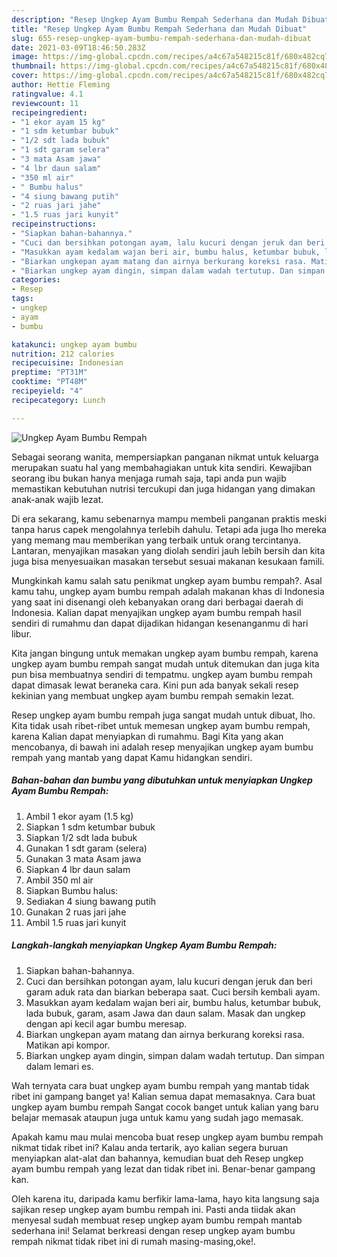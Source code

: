 ```yaml
---
description: "Resep Ungkep Ayam Bumbu Rempah Sederhana dan Mudah Dibuat"
title: "Resep Ungkep Ayam Bumbu Rempah Sederhana dan Mudah Dibuat"
slug: 655-resep-ungkep-ayam-bumbu-rempah-sederhana-dan-mudah-dibuat
date: 2021-03-09T18:46:50.283Z
image: https://img-global.cpcdn.com/recipes/a4c67a548215c81f/680x482cq70/ungkep-ayam-bumbu-rempah-foto-resep-utama.jpg
thumbnail: https://img-global.cpcdn.com/recipes/a4c67a548215c81f/680x482cq70/ungkep-ayam-bumbu-rempah-foto-resep-utama.jpg
cover: https://img-global.cpcdn.com/recipes/a4c67a548215c81f/680x482cq70/ungkep-ayam-bumbu-rempah-foto-resep-utama.jpg
author: Hettie Fleming
ratingvalue: 4.1
reviewcount: 11
recipeingredient:
- "1 ekor ayam 15 kg"
- "1 sdm ketumbar bubuk"
- "1/2 sdt lada bubuk"
- "1 sdt garam selera"
- "3 mata Asam jawa"
- "4 lbr daun salam"
- "350 ml air"
- " Bumbu halus"
- "4 siung bawang putih"
- "2 ruas jari jahe"
- "1.5 ruas jari kunyit"
recipeinstructions:
- "Siapkan bahan-bahannya."
- "Cuci dan bersihkan potongan ayam, lalu kucuri dengan jeruk dan beri garam aduk rata dan biarkan beberapa saat. Cuci bersih kembali ayam."
- "Masukkan ayam kedalam wajan beri air, bumbu halus, ketumbar bubuk, lada bubuk, garam, asam Jawa dan daun salam. Masak dan ungkep dengan api kecil agar bumbu meresap."
- "Biarkan ungkepan ayam matang dan airnya berkurang koreksi rasa. Matikan api kompor."
- "Biarkan ungkep ayam dingin, simpan dalam wadah tertutup. Dan simpan dalam lemari es."
categories:
- Resep
tags:
- ungkep
- ayam
- bumbu

katakunci: ungkep ayam bumbu 
nutrition: 212 calories
recipecuisine: Indonesian
preptime: "PT31M"
cooktime: "PT48M"
recipeyield: "4"
recipecategory: Lunch

---
```



![Ungkep Ayam Bumbu Rempah](https://img-global.cpcdn.com/recipes/a4c67a548215c81f/680x482cq70/ungkep-ayam-bumbu-rempah-foto-resep-utama.jpg)

Sebagai seorang wanita, mempersiapkan panganan nikmat untuk keluarga merupakan suatu hal yang membahagiakan untuk kita sendiri. Kewajiban seorang ibu bukan hanya menjaga rumah saja, tapi anda pun wajib memastikan kebutuhan nutrisi tercukupi dan juga hidangan yang dimakan anak-anak wajib lezat.

Di era  sekarang, kamu sebenarnya mampu membeli panganan praktis meski tanpa harus capek mengolahnya terlebih dahulu. Tetapi ada juga lho mereka yang memang mau memberikan yang terbaik untuk orang tercintanya. Lantaran, menyajikan masakan yang diolah sendiri jauh lebih bersih dan kita juga bisa menyesuaikan masakan tersebut sesuai makanan kesukaan famili. 



Mungkinkah kamu salah satu penikmat ungkep ayam bumbu rempah?. Asal kamu tahu, ungkep ayam bumbu rempah adalah makanan khas di Indonesia yang saat ini disenangi oleh kebanyakan orang dari berbagai daerah di Indonesia. Kalian dapat menyajikan ungkep ayam bumbu rempah hasil sendiri di rumahmu dan dapat dijadikan hidangan kesenanganmu di hari libur.

Kita jangan bingung untuk memakan ungkep ayam bumbu rempah, karena ungkep ayam bumbu rempah sangat mudah untuk ditemukan dan juga kita pun bisa membuatnya sendiri di tempatmu. ungkep ayam bumbu rempah dapat dimasak lewat beraneka cara. Kini pun ada banyak sekali resep kekinian yang membuat ungkep ayam bumbu rempah semakin lezat.

Resep ungkep ayam bumbu rempah juga sangat mudah untuk dibuat, lho. Kita tidak usah ribet-ribet untuk memesan ungkep ayam bumbu rempah, karena Kalian dapat menyiapkan di rumahmu. Bagi Kita yang akan mencobanya, di bawah ini adalah resep menyajikan ungkep ayam bumbu rempah yang mantab yang dapat Kamu hidangkan sendiri.

<!--inarticleads1-->

##### Bahan-bahan dan bumbu yang dibutuhkan untuk menyiapkan Ungkep Ayam Bumbu Rempah:

1. Ambil 1 ekor ayam (1.5 kg)
1. Siapkan 1 sdm ketumbar bubuk
1. Siapkan 1/2 sdt lada bubuk
1. Gunakan 1 sdt garam (selera)
1. Gunakan 3 mata Asam jawa
1. Siapkan 4 lbr daun salam
1. Ambil 350 ml air
1. Siapkan  Bumbu halus:
1. Sediakan 4 siung bawang putih
1. Gunakan 2 ruas jari jahe
1. Ambil 1.5 ruas jari kunyit




<!--inarticleads2-->

##### Langkah-langkah menyiapkan Ungkep Ayam Bumbu Rempah:

1. Siapkan bahan-bahannya.
1. Cuci dan bersihkan potongan ayam, lalu kucuri dengan jeruk dan beri garam aduk rata dan biarkan beberapa saat. Cuci bersih kembali ayam.
1. Masukkan ayam kedalam wajan beri air, bumbu halus, ketumbar bubuk, lada bubuk, garam, asam Jawa dan daun salam. Masak dan ungkep dengan api kecil agar bumbu meresap.
1. Biarkan ungkepan ayam matang dan airnya berkurang koreksi rasa. Matikan api kompor.
1. Biarkan ungkep ayam dingin, simpan dalam wadah tertutup. Dan simpan dalam lemari es.




Wah ternyata cara buat ungkep ayam bumbu rempah yang mantab tidak ribet ini gampang banget ya! Kalian semua dapat memasaknya. Cara buat ungkep ayam bumbu rempah Sangat cocok banget untuk kalian yang baru belajar memasak ataupun juga untuk kamu yang sudah jago memasak.

Apakah kamu mau mulai mencoba buat resep ungkep ayam bumbu rempah nikmat tidak ribet ini? Kalau anda tertarik, ayo kalian segera buruan menyiapkan alat-alat dan bahannya, kemudian buat deh Resep ungkep ayam bumbu rempah yang lezat dan tidak ribet ini. Benar-benar gampang kan. 

Oleh karena itu, daripada kamu berfikir lama-lama, hayo kita langsung saja sajikan resep ungkep ayam bumbu rempah ini. Pasti anda tiidak akan menyesal sudah membuat resep ungkep ayam bumbu rempah mantab sederhana ini! Selamat berkreasi dengan resep ungkep ayam bumbu rempah nikmat tidak ribet ini di rumah masing-masing,oke!.

